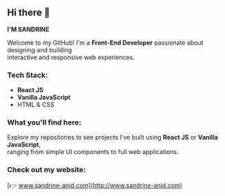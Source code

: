 ## Hi there 👋  
**I'M SANDRINE**

Welcome to my GitHub!
I'm a **Front-End Developer** passionate about designing and building <br>interactive and responsive web experiences.

### Tech Stack:

* **React JS**
* **Vanilla JavaScript**
* HTML & CSS

### What you'll find here:

Explore my repositories to see projects I've built using **React JS** or **Vanilla JavaScript**, <br>
ranging from simple UI components to full web applications.

### Check out my website:

[👉 www.sandrine-anid.com](http://www.sandrine-anid.com)




